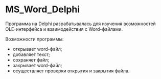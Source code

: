 # MS_Word_Delphi
Программа на Delphi разрабатывалась для изучения возможностей OLE-интерфейса и взаимодействия с Word-файлами.

Возможности программы:
- открывает word-файл;
- добавляет текст;
- сохраняет файл;
- закрывает word-файл;
- осуществляет проверки открытия и закрытия файла.
